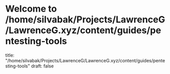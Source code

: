# Welcome to /home/silvabak/Projects/LawrenceG/LawrenceG.xyz/content/guides/pentesting-tools
title: "/home/silvabak/Projects/LawrenceG/LawrenceG.xyz/content/guides/pentesting-tools"
draft: false
